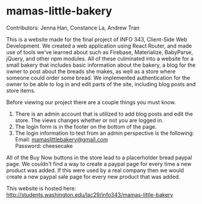 # mamas-little-bakery

Contributors: Jenna Han, Constance La, Andrew Tran

This is a website made for the final project of INFO 343, Client-Side Web Development. 
We created a web application using React Router, and made use of tools we've learned about such as Firebase, Materialize, BabyParse, jQuery, and other npm modules. All of these culminated into a website for a small bakery that includes basic information about the bakery, a blog for the owner to post about the breads she makes, as well as a store where someone could order some bread. We implemented authentication for the owner to be able to log in and edit parts of the site, including blog posts and store items.  
  
Before viewing our project there are a couple things you must know.  
1. There is an admin account that is utilized to add blog posts and edit the store. The views changes whether or not you are logged in.  
2. The login form is in the footer on the bottom of the page.  
3. The login information to test from an admin perspective is the following:  
Email: mamaslittlebakery@gmail.com  
Password: cheesecake  
  
All of the Buy Now buttons in the store lead to a placerholder bread paypal page. We couldn't find a way to create a paypal page for every time a new product was added. If this were used by a real company then we would create a new paypal sale page for every new product that was added.  



This website is hosted here: http://students.washington.edu/lac29/info343/mamas-little-bakery
